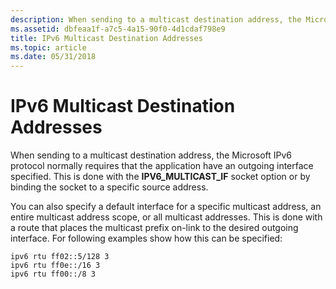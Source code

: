 ```yaml
---
description: When sending to a multicast destination address, the Microsoft IPv6 protocol normally requires that the application have an outgoing interface specified.
ms.assetid: dbfeaa1f-a7c5-4a15-90f0-4d1cdaf798e9
title: IPv6 Multicast Destination Addresses
ms.topic: article
ms.date: 05/31/2018
---
```


# IPv6 Multicast Destination Addresses

When sending to a multicast destination address, the Microsoft IPv6 protocol normally requires that the application have an outgoing interface specified. This is done with the **IPV6\_MULTICAST\_IF** socket option or by binding the socket to a specific source address.

You can also specify a default interface for a specific multicast address, an entire multicast address scope, or all multicast addresses. This is done with a route that places the multicast prefix on-link to the desired outgoing interface. For following examples show how this can be specified:

``` syntax
ipv6 rtu ff02::5/128 3
ipv6 rtu ff0e::/16 3
ipv6 rtu ff00::/8 3
```

 

 



